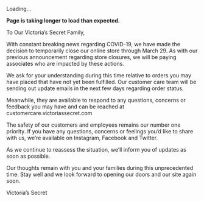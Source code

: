 Loading...

**Page is taking longer to load than expected.**

To Our Victoria’s Secret Family,

  

With constant breaking news regarding COVID-19, we have made the decision to temporarily close our online store through March 29. As with our previous announcement regarding store closures, we will be paying associates who are impacted by these actions.

  

We ask for your understanding during this time relative to orders you may have placed that have not yet been fulfilled. Our customer care team will be sending out update emails in the next few days regarding order status.

  

Meanwhile, they are available to respond to any questions, concerns or feedback you may have and can be reached at customercare.victoriassecret.com

  

The safety of our customers and employees remains our number one priority. If you have any questions, concerns or feelings you’d like to share with us, we’re available on Instagram, Facebook and Twitter.

  

As we continue to reassess the situation, we’ll inform you of updates as soon as possible.

  

Our thoughts remain with you and your families during this unprecedented time. Stay well and we look forward to opening our doors and our site again soon.

  

Victoria’s Secret